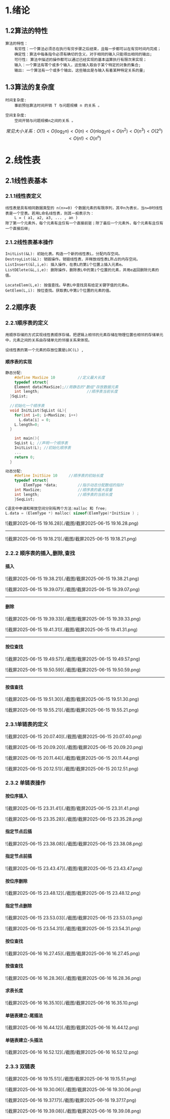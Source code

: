 # 1.绪论

## 1.2算法的特性

```
算法的特性：
	有穷性：一个算法必须总在执行有穷步骤之后结束，且每一步都可以在有穷时间内完成；
	确定性：算法中每条指令必须有确切的含义，对于相同的输入只能得出相同的输出;
	可行性: 算法中描述的操作都可以通过已经实现的基本运算执行有限次来实现；
	输入：一个算法有零个或多个输入，这些输入取自于某个特定的对象的集合;
	输出: 一个算法有一个或多个输出，这些输出是与输入有着某种特定关系的量;
```

## 1.3算法的复杂度

```
时间复杂度:
	事前预估算法时间开销 T 与问题规模 n 的关系 。
	
空间复杂度:
	空间开销与问题规模n之间的关系 。
```

$$
常见大小关系:
	O(1) < O(\log_2n) < O(n) < O(n\log_2n) < O(n^2) < O(n^3) < O(2^n) < O(n!) < O(n^n)
$$





# 2.线性表

## 2.1线性表基本

### 2.1.1线性表定义

```
线性表是具有相同数据类型的 n(n>=0) 个数据元素的有限序列，其中n为表长，当n=0时线性表是一个空表。若用L命名线性表，则其一般表示为：
	L = ( a1, a2, a3, ... , an )
除了第一个元素外，每个元素有且仅有一个直接前驱；除了最后一个元素外，每个元素有且仅有一个直接后继;
```

### 2.1.2线性表基本操作

```
InitList(&L): 初始化表。构造一个新的线性表L，分配内存空间。
DestroyList(&L): 销毁操作。销毁线性表，并释放线性表L所占的内存空间。
ListInsert(&l,i,e): 插入操作，在表L的第i个位置上插入元素e。
ListDElete(&L,i,e): 删除操作，删除表L中的第i个位置的元素，并用e返回删除元素的值。

LocateElem(L,e): 按值查找。早表L中查找具有给定关键字值的元素e。
GetElem(L,i): 按位查找。获取表L中第i个位置的元素的值。
```



## 2.2顺序表

### 2.2.1顺序表的定义

```
用顺序存储的方式实现线性表顺序存储。把逻辑上相邻的元素存储在物理位置也相邻的存储单元中，元素之间的关系由存储单元的邻接关系来体现。

设线性表的第一个元素的存放位置是LOC(L) ,
```

#### 顺序表的实现

```c
静态分配:
	#define MaxSize 10			//定义最大长度
	typedef struct{
    Element data[MaxSize];//用静态的"数组"存放数据元素
    int	length;						//顺序表当前长度
  }SqList;		
    
  //初始化一个顺序表
  void InitList(SqList &L){
    for(int i=0; i<MaxSize; i++)
      L.data[i] = 0;
    L.length=0;
  }

	int main(){
    SqList L; //声明一个顺序表
    InitList(L); //初始化顺序表
    ...
    return 0;
  }
```

```c
动态分配:
	#define InitSize 10		//顺序表的初始长度
	typedef struct{
		ElemType *data;			//指示动态分配数组的指针
    int MaxSize;				//顺序表的最大容量
    int length;					//顺序表的当前长度
	}SeqList;

C语言中申请和释放空间分别有两个方法:malloc 和 free;
L.data = (ElemType *) malloc( sizeof(ElemType)*InitSize ) ;
```

![截屏2025-06-15 19.16.28](./截图/截屏2025-06-15 19.16.28.png)

------

![截屏2025-06-15 19.18.21](./截图/截屏2025-06-15 19.18.21.png)



### 2.2.2 顺序表的插入,删除,查找

#### 插入

![截屏2025-06-15 19.38.21](./截图/截屏2025-06-15 19.38.21.png)

![截屏2025-06-15 19.39.07](./截图/截屏2025-06-15 19.39.07.png)

------

#### 删除

![截屏2025-06-15 19.39.33](./截图/截屏2025-06-15 19.39.33.png)

![截屏2025-06-15 19.41.31](./截图/截屏2025-06-15 19.41.31.png)

------



#### 按位查找

![截屏2025-06-15 19.49.57](./截图/截屏2025-06-15 19.49.57.png)

![截屏2025-06-15 19.50.59](./截图/截屏2025-06-15 19.50.59.png)

------

#### 按值查找

![截屏2025-06-15 19.51.30](./截图/截屏2025-06-15 19.51.30.png)

![截屏2025-06-15 19.55.21](./截图/截屏2025-06-15 19.55.21.png)





### 2.3.1单链表的定义

![截屏2025-06-15 20.07.40](./截图/截屏2025-06-15 20.07.40.png)

![截屏2025-06-15 20.09.20](./截图/截屏2025-06-15 20.09.20.png)

![截屏2025-06-15 20.11.44](./截图/截屏2025-06-15 20.11.44.png)

![截屏2025-06-15 20.12.51](./截图/截屏2025-06-15 20.12.51.png)



### 2.3.2 单链表操作

#### 按位序插入

![截屏2025-06-15 23.31.41](./截图/截屏2025-06-15 23.31.41.png)

![截屏2025-06-15 23.35.28](./截图/截屏2025-06-15 23.35.28.png)

#### 指定节点后插

![截屏2025-06-15 23.38.08](./截图/截屏2025-06-15 23.38.08.png)

#### 指定节点前插

![截屏2025-06-15 23.43.47](./截图/截屏2025-06-15 23.43.47.png)

#### 按位序删除

![截屏2025-06-15 23.48.12](./截图/截屏2025-06-15 23.48.12.png)

#### 指定节点删除

![截屏2025-06-15 23.53.03](./截图/截屏2025-06-15 23.53.03.png)

![截屏2025-06-15 23.54.31](./截图/截屏2025-06-15 23.54.31.png)

#### 按位查找

![截屏2025-06-16 16.27.45](./截图/截屏2025-06-16 16.27.45.png)

#### 按值查找

![截屏2025-06-16 16.28.36](./截图/截屏2025-06-16 16.28.36.png)

#### 求表长度

![截屏2025-06-16 16.35.10](./截图/截屏2025-06-16 16.35.10.png)

#### 单链表建立-尾插法

![截屏2025-06-16 16.44.12](./截图/截屏2025-06-16 16.44.12.png)

#### 单链表建立-头插法

![截屏2025-06-16 16.52.12](./截图/截屏2025-06-16 16.52.12.png)



### 2.3.3 双链表

![截屏2025-06-16 19.15.51](./截图/截屏2025-06-16 19.15.51.png)

![截屏2025-06-16 19.30.06](./截图/截屏2025-06-16 19.30.06.png)

![截屏2025-06-16 19.37.17](./截图/截屏2025-06-16 19.37.17.png)

![截屏2025-06-16 19.39.08](./截图/截屏2025-06-16 19.39.08.png)

